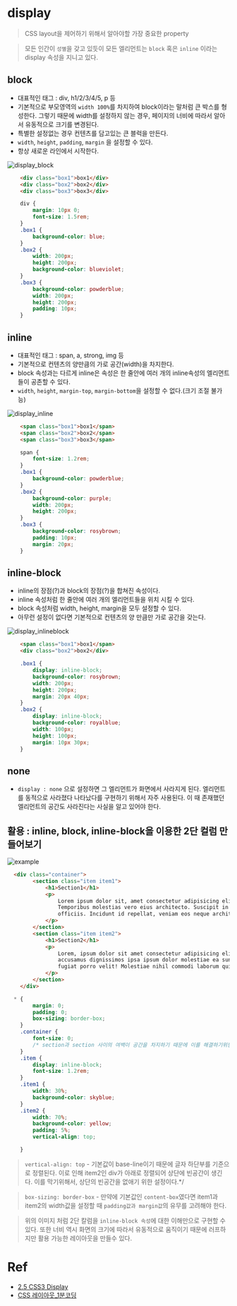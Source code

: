 # display

> CSS layout을 제어하기 위해서 알아야할 가장 중요한 property

> 모든 인간이 `성별`을 갖고 있듯이 모든 엘리먼트는 `block` 혹은 `inline` 이라는 display 속성을 지니고 있다.

## block

-   대표적인 태그 : div, h1/2/3/4/5, p 등
-   기본적으로 부모영역의 `width 100%`를 차지하여 block이라는 말처럼 큰 박스를 형성한다. 그렇기 때문에 width를 설정하지 않는 경우, 페이지의 너비에 따라서 알아서 유동적으로 크기를 변경된다.
-   특별한 설정없는 경우 컨텐츠를 담고있는 큰 블럭을 만든다.
-   `width`, `height`, `padding`, `margin` 을 설정할 수 있다.
-   항상 새로운 라인에서 시작한다.

![display_block](../image/display_block.png)

```HTML
    <div class="box1">box1</div>
    <div class="box2">box2</div>
    <div class="box3">box3</div>
```

```CSS
    div {
        margin: 10px 0;
        font-size: 1.5rem;
    }
    .box1 {
        background-color: blue;
    }
    .box2 {
        width: 200px;
        height: 200px;
        background-color: blueviolet;
    }
    .box3 {
        background-color: powderblue;
        width: 200px;
        height: 200px;
        padding: 10px;
    }
```

## inline

-   대표적인 태그 : span, a, strong, img 등
-   기본적으로 컨텐츠의 양만큼의 가로 공간(width)을 차지한다.
-   block 속성과는 다르게 inline은 속성은 한 줄안에 여러 개의 inline속성의 엘리먼트들이 공존할 수 있다.
-   `width`, `height`, `margin-top`, `margin-bottom`을 설정할 수 없다.(크기 조절 불가능)

![display_inline](../image/display_inline.PNG)

```HTML
    <span class="box1">box1</span>
    <span class="box2">box2</span>
    <span class="box3">box3</span>
```

```CSS
    span {
        font-size: 1.2rem;
    }
    .box1 {
        background-color: powderblue;
    }
    .box2 {
        background-color: purple;
        width: 200px;
        height: 200px;
    }
    .box3 {
        background-color: rosybrown;
        padding: 10px;
        margin: 20px;
    }
```

## inline-block

-   inline의 장점(?)과 block의 장점(?)을 합쳐진 속성이다.
-   inline 속성처럼 한 줄안에 여러 개의 엘리먼트들을 위치 시킬 수 있다.
-   block 속성처럼 width, height, margin을 모두 설정할 수 있다.
-   아무런 설정이 없다면 기본적으로 컨텐츠의 양 만큼만 가로 공간을 갖는다.

![display_inlineblock](../image/display_inlineblock.gif)

```HTML
    <span class="box1">box1</span>
    <div class="box2">box2</div>
```

```CSS
    .box1 {
        display: inline-block;
        background-color: rosybrown;
        width: 200px;
        height: 200px;
        margin: 20px 40px;
    }
    .box2 {
        display: inline-block;
        background-color: royalblue;
        width: 100px;
        height: 100px;
        margin: 10px 30px;
    }
```

## none

-   `display : none` 으로 설정하면 그 엘리먼트가 화면에서 사라지게 된다. 엘리먼트를 동적으로 사라졌다 나타났다를 구현하기 위해서 자주 사용된다. 이 때 존재했던 엘리먼트의 공간도 사라진다는 사실을 알고 있어야 한다.

## 활용 : inline, block, inline-block을 이용한 2단 컬럼 만들어보기

![example](../image/display-example.png)

```HTML
  <div class="container">
        <section class="item item1">
            <h1>Section1</h1>
            <p>
                Lorem ipsum dolor sit, amet consectetur adipisicing elit. Nesciunt, tempore eos.
                Temporibus molestias vero eius architecto. Suscipit in odio veniam corrupti
                officiis. Incidunt id repellat, veniam eos neque architecto. Dolor!
            </p>
        </section>
        <section class="item item2">
            <h1>Section2</h1>
            <p>
                Lorem, ipsum dolor sit amet consectetur adipisicing elit. Modi adipisci
                accusamus dignissimos ipsa ipsum dolor molestiae ea sunt sequi quisquam maxime,
                fugiat porro velit! Molestiae nihil commodi laborum quibusdam dicta.
            </p>
        </section>
    </div>
```

```CSS
  * {
        margin: 0;
        padding: 0;
        box-sizing: border-box;
    }
    .container {
        font-size: 0;
        /* section과 section 사이의 여백이 공간을 차지하기 때문에 이를 해결하기위한 것 */
    }
    .item {
        display: inline-block;
        font-size: 1.2rem;
    }
    .item1 {
        width: 30%;
        background-color: skyblue;
    }
    .item2 {
        width: 70%;
        background-color: yellow;
        padding: 5%;
        vertical-align: top;

    }
```

> `vertical-align: top` - 기본값이 base-line이기 때문에 글자 하단부를 기준으로 정렬된다. 이로 인해 item2인 div가 아래로 정렬되어 상단에 빈공간이 생긴다. 이를 막기위해서, 상단의 빈공간을 없애기 위한 설정이다.\*/

> `box-sizing: border-box` - 만약에 기본값인 `content-box`였다면 item1과 item2의 width값을 설정할 때 `padding값과 margin값`의 유무를 고려해야 한다.

> 위의 이미지 처럼 2단 칼럼을 `inline-block 속성`에 대한 이해만으로 구현할 수 있다. 또한 너비 역시 화면의 크기에 따라서 유동적으로 움직이기 때문에 러프하지만 활용 가능한 레이아웃을 만들수 있다.

# Ref

-   [2.5 CSS3 Display](https://poiemaweb.com/css3-display)
-   [CSS 레이아웃\_1분코딩](https://www.youtube.com/watch?v=Zny5Vxqk6Mk&t=1460s)
